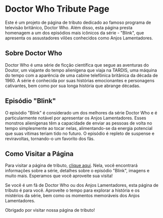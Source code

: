 
# Doctor Who Tribute Page

Este é um projeto de página de tributo dedicado ao famoso programa de televisão britânico, Doctor Who. Além disso, esta página presta homenagem a um dos episódios mais icônicos da série - "Blink", que apresenta os assustadores vilões conhecidos como Anjos Lamentadores.


## Sobre Doctor Who

Doctor Who é uma série de ficção científica que segue as aventuras do Doutor, um viajante do tempo alienígena que viaja na TARDIS, uma máquina do tempo com a aparência de uma cabine telefônica britânica da década de 1960. A série é conhecida por suas histórias emocionantes e personagens cativantes, bem como por sua longa história que abrange décadas.

## Episódio "Blink"

O episódio "Blink" é considerado um dos melhores da série Doctor Who e é particularmente notável por apresentar os Anjos Lamentadores. Esses monstros alienígenas têm a capacidade de enviar as pessoas de volta no tempo simplesmente ao tocar nelas, alimentando-se da energia potencial que suas vítimas teriam tido no futuro. O episódio é repleto de suspense e reviravoltas, tornando-o um favorito dos fãs.

## Como Visitar a Página

Para visitar a página de tributo, [clique aqui](https://seu-link-para-a-pagina). Nela, você encontrará informações sobre a série, detalhes sobre o episódio "Blink", imagens e muito mais. Esperamos que você aproveite sua visita!

Se você é um fã de Doctor Who ou dos Anjos Lamentadores, esta página de tributo é para você. Aproveite o tempo para explorar a história e os mistérios da série, bem como os momentos memoráveis dos Anjos Lamentadores.

Obrigado por visitar nossa página de tributo!
